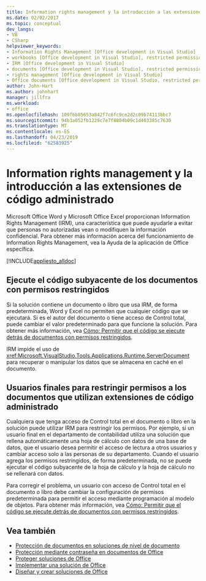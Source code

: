 ```yaml
---
title: Information rights management y la introducción a las extensiones de código administrado
ms.date: 02/02/2017
ms.topic: conceptual
dev_langs:
- VB
- CSharp
helpviewer_keywords:
- Information Rights Management [Office development in Visual Studio]
- workbooks [Office development in Visual Studio], restricted permissions
- IRM [Office development in Visual Studio]
- documents [Office development in Visual Studio], restricted permissions
- rights management [Office development in Visual Studio]
- Office documents [Office development in Visual Studio, restricted permissions
author: John-Hart
ms.author: johnhart
manager: jillfra
ms.workload:
- office
ms.openlocfilehash: 109f6b85653a842f7c6fc9ce2d2c09b74113bbc7
ms.sourcegitcommit: 94b3a052fb1229c7e7f8804b09c1d403385c7630
ms.translationtype: MT
ms.contentlocale: es-ES
ms.lasthandoff: 04/23/2019
ms.locfileid: "62583925"
---
```

# <a name="information-rights-management-and-managed-code-extensions-overview"></a>Information rights management y la introducción a las extensiones de código administrado
  Microsoft Office Word y Microsoft Office Excel proporcionan Information Rights Management (IRM), una característica que puede ayudarle a evitar que personas no autorizadas vean o modifiquen la información confidencial. Para obtener más información acerca del funcionamiento de Information Rights Management, vea la Ayuda de la aplicación de Office específica.

 [!INCLUDE[appliesto_alldoc](../vsto/includes/appliesto-alldoc-md.md)]

## <a name="run-code-behind-documents-with-restricted-permissions"></a>Ejecute el código subyacente de los documentos con permisos restringidos
 Si la solución contiene un documento o libro que usa IRM, de forma predeterminada, Word y Excel no permiten que cualquier código que se ejecutará. Si es el autor del documento o tiene acceso de Control total, puede cambiar el valor predeterminado para que funcione la solución. Para obtener más información, vea [Cómo: Permitir que el código se ejecute detrás de documentos con permisos restringidos](../vsto/how-to-permit-code-to-run-behind-documents-with-restricted-permissions.md).

 IRM impide el uso de <xref:Microsoft.VisualStudio.Tools.Applications.Runtime.ServerDocument> para recuperar o manipular los datos que se almacena en caché en el documento.

## <a name="end-users-to-restrict-permissions-to-documents-that-use-managed-code-extensions"></a>Usuarios finales para restringir permisos a los documentos que utilizan extensiones de código administrado
 Cualquiera que tenga acceso de Control total en el documento o libro en la solución puede utilizar IRM para restringir los permisos. Por ejemplo, si un usuario final en el departamento de contabilidad utiliza una solución que rellena automáticamente una hoja de cálculo con datos de una base de datos, que el usuario desea permitir el acceso de lectura a otros usuarios y cambiar acceso solo a las personas de su departamento. Cuando el usuario agrega los permisos restringidos, de forma predeterminada, no se puede ejecutar el código subyacente de la hoja de cálculo y la hoja de cálculo no se rellenará con datos.

 Para corregir el problema, un usuario con acceso de Control total en el documento o libro debe cambiar la configuración de permisos predeterminada para permitir el acceso mediante programación al modelo de objetos. Para obtener más información, vea [Cómo: Permitir que el código se ejecute detrás de documentos con permisos restringidos](../vsto/how-to-permit-code-to-run-behind-documents-with-restricted-permissions.md).

## <a name="see-also"></a>Vea también
- [Protección de documentos en soluciones de nivel de documento](../vsto/document-protection-in-document-level-solutions.md)
- [Protección mediante contraseña en documentos de Office](../vsto/password-protection-on-office-documents.md)
- [Proteger soluciones de Office](../vsto/securing-office-solutions.md)
- [Implementar una solución de Office](../vsto/deploying-an-office-solution.md)
- [Diseñar y crear soluciones de Office](../vsto/designing-and-creating-office-solutions.md)

